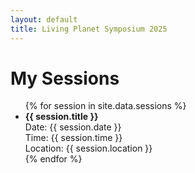 ```yaml
---
layout: default
title: Living Planet Symposium 2025
---
```


# My Sessions

<ul>
{% for session in site.data.sessions %}
  <li>
    <strong>{{ session.title }}</strong><br>
    Date: {{ session.date }}<br>
    Time: {{ session.time }}<br>
    Location: {{ session.location }}
  </li>
{% endfor %}
</ul>
